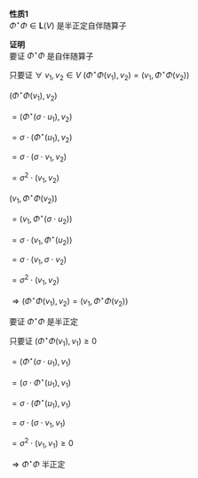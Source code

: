 **性质1**  
 $\Phi^\star\Phi\in\mathbf{L}(V)$ 是半正定自伴随算子  
  
**证明**  
要证 $\Phi^\star\Phi$ 是自伴随算子  
  
只要证 $\forall\ v_1,v_2\in V\ (\Phi^\star\Phi(v_1),v_2)=(v_1,\Phi^\star\Phi(v_2))$  
  
 $(\Phi^\star\Phi(v_1),v_2)$  
  
 $=(\Phi^\star(\sigma\cdot u_1),v_2)$  
  
 $=\sigma\cdot(\Phi^\star(u_1),v_2)$  
  
 $=\sigma\cdot(\sigma\cdot v_1,v_2)$  
  
 $=\sigma^2\cdot(v_1,v_2)$  
  
 $(v_1,\Phi^\star\Phi(v_2))$  
  
 $=(v_1,\Phi^\star(\sigma\cdot u_2))$  
  
 $=\sigma\cdot(v_1,\Phi^\star(u_2))$  
  
 $=\sigma\cdot(v_1,\sigma\cdot v_2)$  
  
 $=\sigma^2\cdot(v_1,v_2)$  
  
 $\Rightarrow(\Phi^\star\Phi(v_1),v_2)=(v_1,\Phi^\star\Phi(v_2))$  
  
要证 $\Phi^\star\Phi$ 是半正定  
  
只要证 $(\Phi^\star\Phi(v_1),v_1)\geq0$  
  
 $=(\Phi^\star(\sigma\cdot u_1),v_1)$  
  
 $=(\sigma\cdot \Phi^\star(u_1),v_1)$  
  
 $=\sigma\cdot(\Phi^\star(u_1),v_1)$  
  
 $=\sigma\cdot(\sigma\cdot v_1,v_1)$  
  
 $=\sigma^2\cdot(v_1,v_1)\geq0$  
  
 $\Rightarrow\Phi^\star\Phi$ 半正定  
